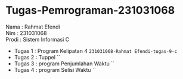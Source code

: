 # Tugas-Pemrograman-231031068
<div> Nama : Rahmat Efendi </div>
<div> Nim : 231031068 </div>
<div> Prodi : Sistem Informasi C </div>

* Tugas 1 : Program Kelipatan 4 `231031068-Rahmat Efendi-tugas-9-c`  
* Tugas 2 : Tuppel ``
* Tugas 3 : program Penjumlahan Waktu ``
* Tugas 4 : program Selisi Waktu ``
